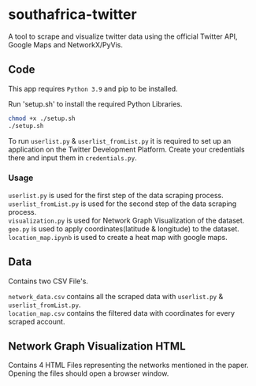 # southafrica-twitter
A tool to scrape and visualize twitter data using the official Twitter API, Google Maps and NetworkX/PyVis.

## Code
This app requires `Python 3.9` and pip to be installed.

Run 'setup.sh' to install the required Python Libraries. 

```sh
chmod +x ./setup.sh
./setup.sh
```

To run `userlist.py` & `userlist_fromList.py` it is required to set up an application on the Twitter Development Platform. Create your credentials there and input them in `credentials.py`.

### Usage

`userlist.py` is used for the first step of the data scraping process. <br />
`userlist_fromList.py` is used for the second step of the data scraping process.<br />
`visualization.py` is used for Network Graph Visualization of the dataset.<br />
`geo.py` is used to apply coordinates(latitude & longitude) to the dataset. <br />
`location_map.ipynb` is used to create a heat map with google maps.<br />

## Data

Contains two CSV File's. <br />

`network_data.csv` contains all the scraped data with `userlist.py` & `userlist_fromList.py`. <br />
`location_map.csv` contains the filtered data with coordinates for every scraped account.<br />

## Network Graph Visualization HTML

Contains 4 HTML Files representing the networks mentioned in the paper. 
Opening the files should open a browser window.
